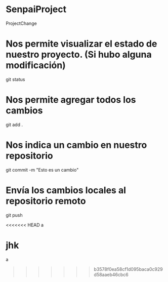 # SenpaiProject
ProjectChange
# Nos permite visualizar el estado de nuestro proyecto. (Si hubo alguna modificación)

git status

# Nos permite agregar todos los cambios

git add .

# Nos indica un cambio en nuestro repositorio

git commit -m "Esto es un cambio"

# Envía los cambios locales al repositorio remoto

git push

<<<<<<< HEAD
a

jhk
=======
a
>>>>>>> b3578f0ea58cf1d095baca0c929d58aaeb46cbc6
